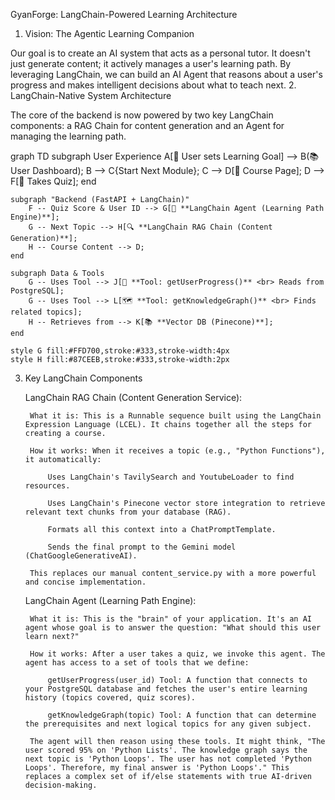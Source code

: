 GyanForge: LangChain-Powered Learning Architecture
1. Vision: The Agentic Learning Companion

Our goal is to create an AI system that acts as a personal tutor. It doesn't just generate content; it actively manages a user's learning path. By leveraging LangChain, we can build an AI Agent that reasons about a user's progress and makes intelligent decisions about what to teach next.
2. LangChain-Native System Architecture

The core of the backend is now powered by two key LangChain components: a RAG Chain for content generation and an Agent for managing the learning path.

graph TD
    subgraph User Experience
        A[🚀 User sets Learning Goal] --> B(📚 User Dashboard);
        B --> C{Start Next Module};
        C --> D[📖 Course Page];
        D --> F[📝 Takes Quiz];
    end

    subgraph "Backend (FastAPI + LangChain)"
        F -- Quiz Score & User ID --> G[🧠 **LangChain Agent (Learning Path Engine)**];
        G -- Next Topic --> H[🔍 **LangChain RAG Chain (Content Generation)**];
        H -- Course Content --> D;
    end

    subgraph Data & Tools
        G -- Uses Tool --> J[👤 **Tool: getUserProgress()** <br> Reads from PostgreSQL];
        G -- Uses Tool --> L[🗺️ **Tool: getKnowledgeGraph()** <br> Finds related topics];
        H -- Retrieves from --> K[📚 **Vector DB (Pinecone)**];
    end

    style G fill:#FFD700,stroke:#333,stroke-width:4px
    style H fill:#87CEEB,stroke:#333,stroke-width:2px

3. Key LangChain Components

    LangChain RAG Chain (Content Generation Service):

        What it is: This is a Runnable sequence built using the LangChain Expression Language (LCEL). It chains together all the steps for creating a course.

        How it works: When it receives a topic (e.g., "Python Functions"), it automatically:

            Uses LangChain's TavilySearch and YoutubeLoader to find resources.

            Uses LangChain's Pinecone vector store integration to retrieve relevant text chunks from your database (RAG).

            Formats all this context into a ChatPromptTemplate.

            Sends the final prompt to the Gemini model (ChatGoogleGenerativeAI).

        This replaces our manual content_service.py with a more powerful and concise implementation.

    LangChain Agent (Learning Path Engine):

        What it is: This is the "brain" of your application. It's an AI agent whose goal is to answer the question: "What should this user learn next?"

        How it works: After a user takes a quiz, we invoke this agent. The agent has access to a set of tools that we define:

            getUserProgress(user_id) Tool: A function that connects to your PostgreSQL database and fetches the user's entire learning history (topics covered, quiz scores).

            getKnowledgeGraph(topic) Tool: A function that can determine the prerequisites and next logical topics for any given subject.

        The agent will then reason using these tools. It might think, "The user scored 95% on 'Python Lists'. The knowledge graph says the next topic is 'Python Loops'. The user has not completed 'Python Loops'. Therefore, my final answer is 'Python Loops'." This replaces a complex set of if/else statements with true AI-driven decision-making.

